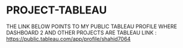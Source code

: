 # PROJECT-TABLEAU
 THE LINK BELOW POINTS TO MY PUBLIC TABLEAU PROFILE WHERE DASHBOARD 2 AND OTHER PROJECTS ARE
TABLEAU LINK : https://public.tableau.com/app/profile/shahid7064
